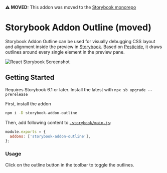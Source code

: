 **⚠️ MOVED:** This addon was moved to the [Storybook monorepo](https://github.com/storybookjs/storybook/tree/next/addons/outline)

# Storybook Addon Outline (moved)

Storybook Addon Outline can be used for visually debugging CSS layout and alignment inside the preview in [Storybook](https://storybook.js.org). Based on [Pesticide](https://github.com/mrmrs/pesticide), it draws outlines around every single element in the preview pane.

![React Storybook Screenshot](https://user-images.githubusercontent.com/42671/98158421-dada2300-1ea8-11eb-8619-af1e7018e1ec.png)

## Getting Started

Requires Storybook 6.1 or later. Install the latest with `npx sb upgrade --prerelease`

First, install the addon

```sh
npm i -D storybook-addon-outline
```

Then, add following content to [`.storybook/main.js`](https://storybook.js.org/docs/react/configure/overview#configure-your-storybook-project):

```js
module.exports = {
  addons: ['storybook-addon-outline'],
};
```

### Usage

Click on the outline button in the toolbar to toggle the outlines.
